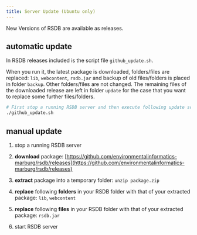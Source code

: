 ```yaml
---
title: Server Update (Ubuntu only)
---
```


New Versions of RSDB are available as releases.

## automatic update

In RSDB releases included is the script file `github_update.sh`. 

When you run it, the latest package is downloaded, folders/files are replaced: `lib`, `webcontent`, `rsdb.jar` and backup of old files/folders is placed in folder `backup`. Other folders/files are not changed. The remaining files of the downloaded release are left in folder `update` for the case that you want to replace some further files/folders.

~~~ bash
# First stop a running RSDB server and then execute following update script.
./github_update.sh
~~~

## manual update

1. stop a running RSDB server

2. **download** package: [https://github.com/environmentalinformatics-marburg/rsdb/releases](https://github.com/environmentalinformatics-marburg/rsdb/releases)

3. **extract** package into a temporary folder: `unzip package.zip`

4. **replace** following **folders** in your RSDB folder with that of your extracted package: `lib`, `webcontent`

5. **replace** following **files** in your RSDB folder with that of your extracted package: `rsdb.jar`

6. start RSDB server